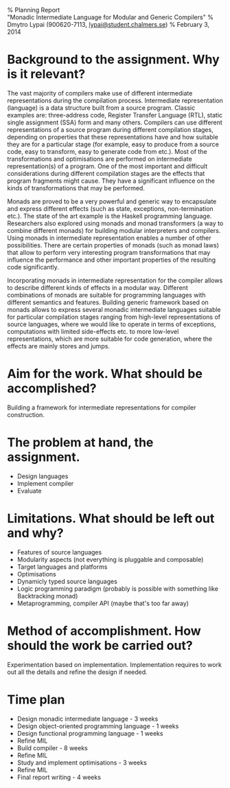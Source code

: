 % Planning Report\
  "Monadic Intermediate Language for Modular and Generic Compilers"
% Dmytro Lypai (900620-7113, lypai@student.chalmers.se)
% February 3, 2014

Background to the assignment. Why is it relevant?
=================================================

The vast majority of compilers make use of different intermediate
representations during the compilation process.  Intermediate representation
(language) is a data structure built from a source program.  Classic examples
are: three-address code, Register Transfer Language (RTL), static single
assignment (SSA) form and many others.  Compilers can use different
representations of a source program during different compilation stages,
depending on properties that these representations have and how suitable they
are for a particular stage (for example, easy to produce from a source code,
easy to transform, easy to generate code from etc.).  Most of the
transformations and optimisations are performed on intermediate
representation(s) of a program.  One of the most important and difficult
considerations during different compilation stages are the effects that program
fragments might cause. They have a significant influence on the kinds of
transformations that may be performed.

Monads are proved to be a very powerful and generic way to encapsulate and
express different effects (such as state, exceptions, non-termination etc.).
The state of the art example is the Haskell programming language.  Researchers
also explored using monads and monad transformers (a way to combine different
monads) for building modular interpreters and compilers.  Using monads in
intermediate representation enables a number of other possibilities.  There are
certain properties of monads (such as monad laws) that allow to perform very
interesting program transformations that may influence the performance and
other important properties of the resulting code significantly.

Incorporating monads in intermediate representation for the compiler allows to
describe different kinds of effects in a modular way. Different combinations of
monads are suitable for programming languages with different semantics and
features.  Building generic framework based on monads allows to express several
monadic intermediate languages suitable for particular compilation stages
ranging from high-level representations of source languages, where we would
like to operate in terms of exceptions, computations with limited side-effects
etc.  to more low-level representations, which are more suitable for code
generation, where the effects are mainly stores and jumps.

Aim for the work. What should be accomplished?
==============================================

Building a framework for intermediate representations for compiler construction.

The problem at hand, the assignment.
====================================

* Design languages
* Implement compiler
* Evaluate

Limitations. What should be left out and why?
=============================================

* Features of source languages
* Modularity aspects (not everything is pluggable and composable)
* Target languages and platforms
* Optimisations
* Dynamicly typed source languages
* Logic programming paradigm (probably is possible with something like Backtracking monad)
* Metaprogramming, compiler API (maybe that's too far away)

Method of accomplishment. How should the work be carried out?
=============================================================

Experimentation based on implementation.
Implementation requires to work out all the details and refine the design if
needed.

Time plan
=========

* Design monadic intermediate language - 3 weeks
* Design object-oriented programming language - 1 weeks
* Design functional programming language - 1 weeks
* Refine MIL
* Build compiler - 8 weeks
* Refine MIL
* Study and implement optimisations - 3 weeks
* Refine MIL
* Final report writing - 4 weeks

